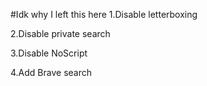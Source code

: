 #Idk why I left this here
1.Disable letterboxing

2.Disable private search

3.Disable NoScript

4.Add Brave search
